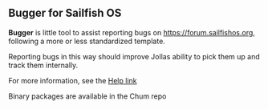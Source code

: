 ## Bugger for Sailfish OS

**Bugger** is little tool to assist reporting bugs on https://forum.sailfishos.org, following a more or less standardized template.  

Reporting bugs in this way should improve Jollas ability to pick them up and track them internally.

For more information, see the [Help link](https://forum.sailfishos.org/t/10935)

Binary packages are available in the Chum repo

